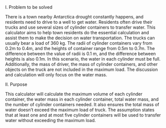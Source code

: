 Ⅰ. Problem to be solved

There is a town nearby Antarctica drought constantly happens, and residents need to drive to a well to get water. Residents often drive their trucks and use several sizes of cylinder containers to transfer water. This calculator aims to help town residents do the essential calculation and assist them to make the decision on water transportation. The trucks can usually bear a load of 360 kg. The radii of cylinder containers vary from 0.2m to 0.4m, and the heights of container range from 0.5m to 0.7m. The difference between the value of radii is 0.1 m, and the difference between heights is also 0.1m. In this scenario, the water in each cylinder must be full. Additionally, the mass of driver, the mass of cylinder containers, and other objects on the truck are not included in the maximum load. The discussion and calculation will only focus on the water mass. 

Ⅱ. Purpose

This calculator will calculate the maximum volume of each cylinder container, the water mass in each cylinder container, total water mass, and the number of cylinder containers needed. It also ensures the total mass of water doesn’t exceed the maximum load of truck. The assumption states that at least one and at most five cylinder containers will be used to transfer water without exceeding the maximum load.
